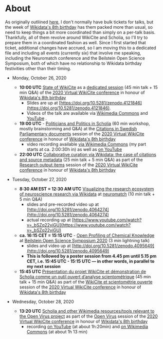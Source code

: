 # About

As originally outliined [here](https://github.com/Daniel-Mietchen/ideas/issues/1371), I don't normally have bulk tickets for talks, but the week of [Wikidata's 8th birthday](https://www.wikidata.org/wiki/Wikidata:Eighth_Birthday) has them packed more than usual, so need to keep things a bit more coordinated than simply on a per-talk basis. Thankfully, all of them revolve around WikiCite and Scholia, so I'll try to prepare them in a coordinated fashion as well. Since I first started that ticket, additional changes have accrued, so I am moving this to a dedicated file and including all events (currently six) that involve me speaking, including the Neuromatch conference and the Beilstein Open Science Symposium, both of which have no relationship to Wikidata birthday festivities other than their timing.

- Monday, October 26, 2020
  - **10:00 UTC** [State of WikiCite](https://meta.wikimedia.org/wiki/WikiCite/2020_Virtual_conference/The_State_of_WikiCite_in_2020) as a [dedicated session](https://meta.wikimedia.org/wiki/WikiCite/2020_Virtual_conference#State_of_WikiCite) (45 min talk + 15 min Q&A) of the [2020 Virtual WikiCite conference](https://meta.wikimedia.org/wiki/WikiCite/2020_Virtual_conference) in honour of [Wikidata's 8th birthday](https://www.wikidata.org/wiki/Wikidata:Eighth_Birthday)
    - Slides are up at [https://doi.org/10.5281/zenodo.4121846](https://doi.org/10.5281/zenodo.4121846).
    - Videos of the talk are available via [Wikimedia Commons](https://commons.wikimedia.org/wiki/File:WikiCite_2020_The_state_of_WikiCite.webm) and [YouTube](https://www.youtube.com/watch?v=TmGpJnukbYU) .
  - **19:00 UTC** - [Politicians and Politics in Scholia](https://meta.wikimedia.org/wiki/WikiCite/2020_Virtual_conference/Citations_in_Swedish_Parliamentary_and_Judicial_documents_and_their_use#Workshop:_Politicians_and_Politics_in_Scholia) (60 min workshop, mostly brainstorming and Q&A) at the [Citations in Swedish Parliamentary documents](https://meta.wikimedia.org/wiki/WikiCite/2020_Virtual_conference#Citations_in_Swedish_Parliamentary_documents) session of the [2020 Virtual WikiCite conference](https://meta.wikimedia.org/wiki/WikiCite/2020_Virtual_conference) in honour of [Wikidata's 8th birthday](https://www.wikidata.org/wiki/Wikidata:Eighth_Birthday)
    - video recording available [via Wikimedia Commons](https://commons.wikimedia.org/wiki/File:WikiCite_2020_Citations_in_Swedish_Parliamentary_documents.webm#%7B%7Bint%3Afiledesc%7D%7D) (my part starts at ca. 2:00:30h in) as well as [on YouTube](https://www.youtube.com/watch?v=yMtP64yFKn0)
  - **22:00 UTC** [Collaborative curation via Wikidata: the case of citations and source metadata](https://meta.wikimedia.org/wiki/WikiCite/2020_Virtual_conference/Collaborative_curation_via_Wikidata:_the_case_of_citations_and_source_metadata) (25 min talk + 5 min Q&A) as part of the [Research output items](https://meta.wikimedia.org/wiki/WikiCite/2020_Virtual_conference#Research_output_items) session of the [2020 Virtual WikiCite conference](https://meta.wikimedia.org/wiki/WikiCite/2020_Virtual_conference) in honour of [Wikidata's 8th birthday](https://www.wikidata.org/wiki/Wikidata:Eighth_Birthday)

- Tuesday, October 27, 2020
  -  **8:30 AM EST = 12:30 AM UTC** [Visualizing the research ecosystem of neuroscience research via Wikidata](https://github.com/Daniel-Mietchen/events/blob/master/neuromatch3.md) at [neuromatch](https://neuromatch.io/agenda) (10 min talk + 5 min Q&A)
      - slides and pre-recorded video up at [http://doi.org/10.5281/zenodo.4064274](http://doi.org/10.5281/zenodo.4064274)
      - actual recording up at [https://www.youtube.com/watch?v=_bSZq22yiGU](https://www.youtube.com/watch?v=_bSZq22yiGU)
  - **ca. 16:15 CET = 15:15 UTC** - [Open Profiling of Chemical Knowledge](https://github.com/Daniel-Mietchen/events/blob/master/Beilstein-Open-Science-Symposium-2020.md) at [Beilstein Open Science Symposium 2020](http://web.archive.org/web/20201020231727/https://www.beilstein-institut.de/en/symposia/open-science/program/) (3 min lightning talk)
      - slides and video up at [http://doi.org/10.5281/zenodo.4095649](http://doi.org/10.5281/zenodo.4095649)
      - **This is followed by a poster session from 4.45 pm until 5.15 pm CET, i.e. 15:45 UTC - 15:15 UTC &mdash; in other words, in parallel to my next session**
  - **15:45 UTC** [Présentation du projet WikiCite et démonstration de Scholia comme un outil ouvert d’analyse scientométrique](https://meta.wikimedia.org/wiki/WikiCite/2020_Virtual_conference/Pr%C3%A9sentation_du_projet_WikiCite_et_d%C3%A9monstration_de_Scholia_comme_un_outil_ouvert_d%E2%80%99analyse_scientom%C3%A9trique) (45 min talk + 15 min Q&A) as part of the [WikiCite et scientométrie ouverte](https://meta.wikimedia.org/wiki/WikiCite/2020_Virtual_conference#WikiCite_et_scientom%C3%A9trie_ouverte) session of the [2020 Virtual WikiCite conference](https://meta.wikimedia.org/wiki/WikiCite/2020_Virtual_conference) in honour of [Wikidata's 8th birthday](https://www.wikidata.org/wiki/Wikidata:Eighth_Birthday)

- Wednesday, October 28, 2020
  - **13:20 UTC** [Scholia and other Wikimedia resources/tools relevant to the Open Virus project](https://public.paws.wmcloud.org/12410844/OpenVirus/WikiCite-session-28-October-2020.ipynb) as part of the [Open Virus](https://meta.wikimedia.org/wiki/WikiCite/2020_Virtual_conference#OpenVirus_and_Scholia_interfaces) session of the [2020 Virtual WikiCite conference](https://meta.wikimedia.org/wiki/WikiCite/2020_Virtual_conference) in honour of [Wikidata's 8th birthday](https://www.wikidata.org/wiki/Wikidata:Eighth_Birthday)
    - recording [on YouTube](https://www.youtube.com/watch?v=4kQnT5Yra1U#t=1h20m) (at about 1h:20min) and [on Wikimedia Commons](https://commons.wikimedia.org/w/index.php?title=File%3AWikiCite_2020_OpenVirus_and_Scholia_interfaces.webm) (at about 1h 13 min)
